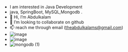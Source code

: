 
 - I am interested in  Java Development
 - java, SpringBoot, MySQL,Mongodb .
- 👋 Hi, I’m Abdulkalam
- 💞️ I’m looking to collaborate on github
- 📫  reach me through email (theabdulkalams@gmail.com)
- ![image](https://github.com/user-attachments/assets/95a9c621-5d5e-4f5c-bbf1-2bd2b0921053)
- ![image](https://github.com/user-attachments/assets/9989647a-5dab-4d74-8ff8-0c6b1fe8a81f)
- ![mongodb (1)](https://github.com/user-attachments/assets/8b5034d3-6ba2-4c1b-9c61-92642ee729cf)


 

<!---
Abdulkalam1-git/Abdulkalam1-git is a ✨ special ✨ repository because its `README.md` (this file) appears on your GitHub profile.
You can click the Preview link to take a look at your changes.
--->
